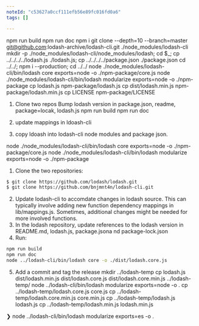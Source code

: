 ```yaml
---
noteId: "c53627a0ccf111efb56e89fc016fd0a6"
tags: []

---
```


npm run build
npm run doc
npm i
git clone --depth=10 --branch=master git@github.com:lodash-archive/lodash-cli.git ./node_modules/lodash-cli
mkdir -p ./node_modules/lodash-cli/node_modules/lodash; cd $_; cp ../../../../lodash.js ./lodash.js; cp ../../../../package.json ./package.json
cd ../../; npm i --production; cd ../../
node ./node_modules/lodash-cli/bin/lodash core exports=node -o ./npm-package/core.js
node ./node_modules/lodash-cli/bin/lodash modularize exports=node -o ./npm-package
cp lodash.js npm-package/lodash.js
cp dist/lodash.min.js npm-package/lodash.min.js
cp LICENSE npm-package/LICENSE

1. Clone two repos
Bump lodash version in package.json, readme, package=locak, lodash.js
npm run build
npm run doc

2. update mappings in ldoash-cli
3. copy ldoash into lodash-cli node modules and package json.

node ./node_modules/lodash-cli/bin/lodash core exports=node -o ./npm-package/core.js
node ./node_modules/lodash-cli/bin/lodash modularize exports=node -o ./npm-package



1. Clone the two repositories:
```sh
$ git clone https://github.com/lodash/lodash.git
$ git clone https://github.com/bnjmnt4n/lodash-cli.git
```
2. Update lodash-cli to accomdate changes in lodash source. This can typically involve adding new function dependency mappings in lib/mappings.js. Sometimes, additional changes might be needed for more involved functions.
3. In the lodash repository, update references to the lodash version in README.md, lodash.js, package.jsona nd package-lock.json
4. Run:
```sh
npm run build
npm run doc
node ../lodash-cli/bin/lodash core -o ./dist/lodash.core.js
```
5. Add a commit and tag the release
mkdir ../lodash-temp
cp lodash.js dist/lodash.min.js dist/lodash.core.js dist/lodash.core.min.js ../lodash-temp/
node ../lodash-cli/bin/lodash modularize exports=node -o .
cp ../lodash-temp/lodash.core.js core.js
cp ../lodash-temp/lodash.core.min.js core.min.js
cp ../lodash-temp/lodash.js lodash.js
cp ../lodash-temp/lodash.min.js lodash.min.js

❯ node ../lodash-cli/bin/lodash modularize exports=es -o .
